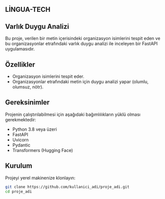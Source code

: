 ## LİNGUA-TECH
## Varlık Duygu Analizi

Bu proje, verilen bir metin içerisindeki organizasyon isimlerini tespit eden ve bu organizasyonlar etrafındaki varlık duygu analizi ile inceleyen bir FastAPI uygulamasıdır.

## Özellikler

- Organizasyon isimlerini tespit eder.
- Organizasyonlar etrafındaki metin için duygu analizi yapar (olumlu, olumsuz, nötr).

## Gereksinimler

Projenin çalıştırılabilmesi için aşağıdaki bağımlılıkların yüklü olması gerekmektedir:

- Python 3.8 veya üzeri
- FastAPI
- Uvicorn
- Pydantic
- Transformers (Hugging Face)

## Kurulum

Projeyi yerel makinenize klonlayın:

```bash
git clone https://github.com/kullanici_adi/proje_adi.git
cd proje_adi
